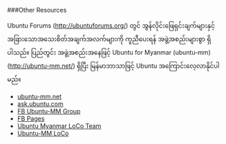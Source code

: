 ###Other Resources 

Ubuntu Forums (http://ubuntuforums.org/) တွင် အွန်လိုင်းဖြေရှင်းချက်များနှင့် အခြားသောအသေးစိတ်အချက်အလက်များကို ကူညီပေးရန် အဖွဲ့အစည်းများစွာ ရှိပါသည်။
ပြည်တွင်း အဖွဲ့အစည်းအနေဖြင့် Ubuntu for Myanmar (ubuntu-mm) (http://ubuntu-mm.net/) ရှိပြီး မြန်မာဘာသာဖြင့် Ubuntu အကြောင်းလေ့လာနိုင်ပါမည်။

- [ubuntu-mm.net](http://ubuntu-mm.net)
- [ask.ubuntu.com](http://ask.ubuntu.com)
- [FB Ubuntu-MM Group](http://fb.com/groups/ubuntu4mm)
- [FB Pages](http://fb.com/ubuntumm)
- [Ubuntu Myanmar LoCo Team](http://wiki.ubuntu.com/MyanmarTeam)
- [Ubuntu-MM LoCo](http://loco.ubuntu.com/teams/ubuntu-mm)
